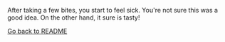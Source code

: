 After taking a few bites, you start to feel sick.  You're not sure this was a
good idea.  On the other hand, it sure is tasty!

[Go back to README](README.md)

